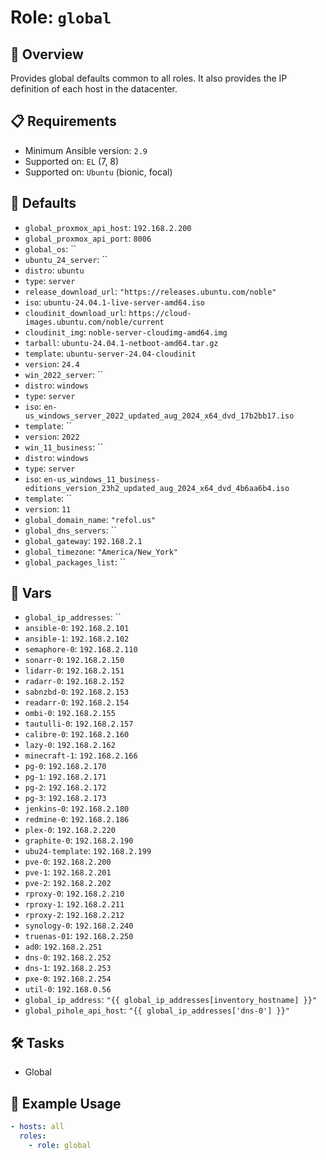 # Role: `global`

## 📖 Overview
Provides global defaults common to all roles. It also provides the IP definition of each host in the datacenter.

## 📋 Requirements
- Minimum Ansible version: `2.9`
- Supported on: `EL` (7, 8)
- Supported on: `Ubuntu` (bionic, focal)

## 🧮 Defaults
- `global_proxmox_api_host`: `192.168.2.200`
- `global_proxmox_api_port`: `8006`
- `global_os`: ``
- `ubuntu_24_server`: ``
- `distro`: `ubuntu`
- `type`: `server`
- `release_download_url`: `"https://releases.ubuntu.com/noble"`
- `iso`: `ubuntu-24.04.1-live-server-amd64.iso`
- `cloudinit_download_url`: `https://cloud-images.ubuntu.com/noble/current`
- `cloudinit_img`: `noble-server-cloudimg-amd64.img`
- `tarball`: `ubuntu-24.04.1-netboot-amd64.tar.gz`
- `template`: `ubuntu-server-24.04-cloudinit`
- `version`: `24.4`
- `win_2022_server`: ``
- `distro`: `windows`
- `type`: `server`
- `iso`: `en-us_windows_server_2022_updated_aug_2024_x64_dvd_17b2bb17.iso`
- `template`: ``
- `version`: `2022`
- `win_11_business`: ``
- `distro`: `windows`
- `type`: `server`
- `iso`: `en-us_windows_11_business-editions_version_23h2_updated_aug_2024_x64_dvd_4b6aa6b4.iso`
- `template`: ``
- `version`: `11`
- `global_domain_name`: `"refol.us"`
- `global_dns_servers`: ``
- `global_gateway`: `192.168.2.1`
- `global_timezone`: `"America/New_York"`
- `global_packages_list`: ``

## 🧮 Vars
- `global_ip_addresses`: ``
- `ansible-0`: `192.168.2.101`
- `ansible-1`: `192.168.2.102`
- `semaphore-0`: `192.168.2.110`
- `sonarr-0`: `192.168.2.150`
- `lidarr-0`: `192.168.2.151`
- `radarr-0`: `192.168.2.152`
- `sabnzbd-0`: `192.168.2.153`
- `readarr-0`: `192.168.2.154`
- `ombi-0`: `192.168.2.155`
- `tautulli-0`: `192.168.2.157`
- `calibre-0`: `192.168.2.160`
- `lazy-0`: `192.168.2.162`
- `minecraft-1`: `192.168.2.166`
- `pg-0`: `192.168.2.170`
- `pg-1`: `192.168.2.171`
- `pg-2`: `192.168.2.172`
- `pg-3`: `192.168.2.173`
- `jenkins-0`: `192.168.2.180`
- `redmine-0`: `192.168.2.186`
- `plex-0`: `192.168.2.220`
- `graphite-0`: `192.168.2.190`
- `ubu24-template`: `192.168.2.199`
- `pve-0`: `192.168.2.200`
- `pve-1`: `192.168.2.201`
- `pve-2`: `192.168.2.202`
- `rproxy-0`: `192.168.2.210`
- `rproxy-1`: `192.168.2.211`
- `rproxy-2`: `192.168.2.212`
- `synology-0`: `192.168.2.240`
- `truenas-01`: `192.168.2.250`
- `ad0`: `192.168.2.251`
- `dns-0`: `192.168.2.252`
- `dns-1`: `192.168.2.253`
- `pxe-0`: `192.168.2.254`
- `util-0`: `192.168.0.56`
- `global_ip_address`: `"{{ global_ip_addresses[inventory_hostname] }}"`
- `global_pihole_api_host`: `"{{ global_ip_addresses['dns-0'] }}"`

## 🛠 Tasks
- Global

## 🚀 Example Usage
```yaml
- hosts: all
  roles:
    - role: global
```